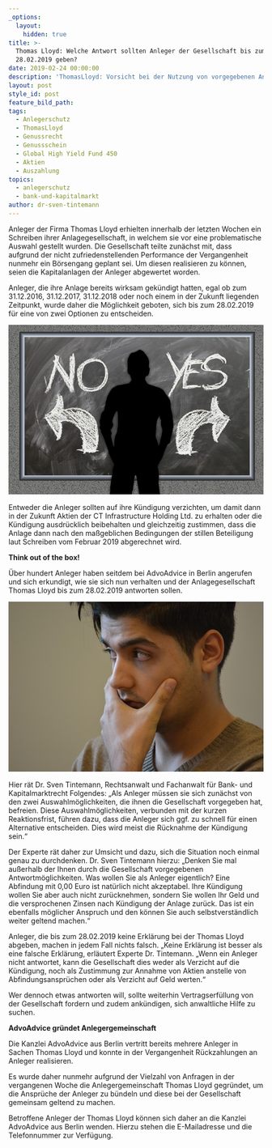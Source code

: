 ```yaml
---
_options:
  layout:
    hidden: true
title: >-
  Thomas Lloyd: Welche Antwort sollten Anleger der Gesellschaft bis zum
  28.02.2019 geben?
date: 2019-02-24 00:00:00
description: 'ThomasLloyd: Vorsicht bei der Nutzung von vorgegebenen Antworten'
layout: post
style_id: post
feature_bild_path:
tags:
  - Anlegerschutz
  - ThomasLloyd
  - Genussrecht
  - Genussschein
  - Global High Yield Fund 450
  - Aktien
  - Auszahlung
topics:
  - anlegerschutz
  - bank-und-kapitalmarkt
author: dr-sven-tintemann
---
```


Anleger der Firma Thomas Lloyd erhielten innerhalb der letzten Wochen ein Schreiben ihrer Anlagegesellschaft, in welchem sie vor eine problematische Auswahl gestellt wurden. Die Gesellschaft teilte zun&auml;chst mit, dass aufgrund der nicht zufriedenstellenden Performance der Vergangenheit nunmehr ein B&ouml;rsengang geplant sei. Um diesen realisieren zu k&ouml;nnen, seien die Kapitalanlagen der Anleger abgewertet worden.&nbsp;

Anleger, die ihre Anlage bereits wirksam gek&uuml;ndigt hatten, egal ob zum 31.12.2016, 31.12.2017, 31.12.2018 oder noch einem in der Zukunft liegenden Zeitpunkt, wurde daher die M&ouml;glichkeit geboten, sich bis zum 28.02.2019 f&uuml;r eine von zwei Optionen zu entscheiden.&nbsp;

![Ja oder Nein - Foto Pixabay](/uploads/board-2084774-640-1.jpg "Was sollen Anleger zum 28.02.2019 antworten?")

Entweder die Anleger sollten auf ihre K&uuml;ndigung verzichten, um damit dann in der Zukunft Aktien der CT Infrastructure Holding Ltd. zu erhalten oder die K&uuml;ndigung ausdr&uuml;cklich beibehalten und gleichzeitig zustimmen, dass die Anlage dann nach den ma&szlig;geblichen Bedingungen der stillen Beteiligung laut Schreiben vom Februar 2019 abgerechnet wird.&nbsp;

**Think out of the box!**

&Uuml;ber hundert Anleger haben seitdem bei AdvoAdvice in Berlin angerufen und sich erkundigt, wie sie sich nun verhalten und der Anlagegesellschaft Thomas Lloyd bis zum 28.02.2019 antworten sollen.&nbsp;

![Nachdenklich - Bild Pixabay](/uploads/man-1574124-640.jpg "Think out of the box")

Hier r&auml;t Dr. Sven Tintemann, Rechtsanwalt und Fachanwalt f&uuml;r Bank- und Kapitalmarktrecht Folgendes: „Als Anleger m&uuml;ssen sie sich zun&auml;chst von den zwei Auswahlm&ouml;glichkeiten, die ihnen die Gesellschaft vorgegeben hat, befreien. Diese Auswahlm&ouml;glichkeiten, verbunden mit der kurzen Reaktionsfrist, f&uuml;hren dazu, dass die Anleger sich ggf. zu schnell f&uuml;r einen Alternative entscheiden. Dies wird meist die R&uuml;cknahme der K&uuml;ndigung sein.“

Der Experte r&auml;t daher zur Umsicht und dazu, sich die Situation noch einmal genau zu durchdenken. Dr. Sven Tintemann hierzu: „Denken Sie mal au&szlig;erhalb der Ihnen durch die Gesellschaft vorgegebenen Antwortm&ouml;glichkeiten. Was wollen Sie als Anleger eigentlich? Eine Abfindung mit 0,00 Euro ist nat&uuml;rlich nicht akzeptabel. Ihre K&uuml;ndigung wollen Sie aber auch nicht zur&uuml;cknehmen, sondern Sie wollen Ihr Geld und die versprochenen Zinsen nach K&uuml;ndigung der Anlage zur&uuml;ck. Das ist ein ebenfalls m&ouml;glicher Anspruch und den k&ouml;nnen Sie auch selbstverst&auml;ndlich weiter geltend machen.“

Anleger, die bis zum 28.02.2019 keine Erkl&auml;rung bei der Thomas Lloyd abgeben, machen in jedem Fall nichts falsch. „Keine Erkl&auml;rung ist besser als eine falsche Erkl&auml;rung, erl&auml;utert Experte Dr. Tintemann. „Wenn ein Anleger nicht antwortet, kann die Gesellschaft dies weder als Verzicht auf die K&uuml;ndigung, noch als Zustimmung zur Annahme von Aktien anstelle von Abfindungsanspr&uuml;chen oder als Verzicht auf Geld werten.“

Wer dennoch etwas antworten will, sollte weiterhin Vertragserf&uuml;llung von der Gesellschaft fordern und zudem ank&uuml;ndigen, sich anwaltliche Hilfe zu suchen.&nbsp;

**AdvoAdvice gr&uuml;ndet Anlegergemeinschaft&nbsp;**

Die Kanzlei AdvoAdvice aus Berlin vertritt bereits mehrere Anleger in Sachen Thomas Lloyd und konnte in der Vergangenheit R&uuml;ckzahlungen an Anleger realisieren.&nbsp;

Es wurde daher nunmehr aufgrund der Vielzahl von Anfragen in der vergangenen Woche die Anlegergemeinschaft Thomas Lloyd gegr&uuml;ndet, um die Anspr&uuml;che der Anleger zu b&uuml;ndeln und diese bei der Gesellschaft gemeinsam geltend zu machen.&nbsp;

Betroffene Anleger der Thomas Lloyd k&ouml;nnen sich daher an die Kanzlei AdvoAdvice aus Berlin wenden. Hierzu stehen die E-Mailadresse und die Telefonnummer zur Verf&uuml;gung.